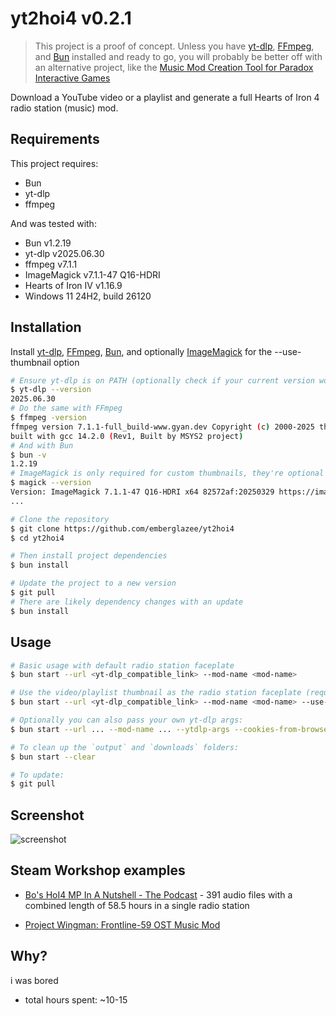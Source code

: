 # yt2hoi4 v0.2.1

> This project is a proof of concept. Unless you have [yt-dlp](https://github.com/yt-dlp/yt-dlp), [FFmpeg](https://ffmpeg.org), and [Bun](https://bun.sh) installed and ready to go, you will probably be better off with an alternative project, like the [Music Mod Creation Tool for Paradox Interactive Games](https://runite-drill.github.io/music-mod-creation-tool)

Download a YouTube video or a playlist and generate a full Hearts of Iron 4 radio station (music) mod.

## Requirements

This project requires:

- Bun
- yt-dlp
- ffmpeg

And was tested with:

- Bun v1.2.19
- yt-dlp v2025.06.30
- ffmpeg v7.1.1
- ImageMagick v7.1.1-47 Q16-HDRI
- Hearts of Iron IV v1.16.9
- Windows 11 24H2, build 26120

## Installation

Install [yt-dlp](https://github.com/yt-dlp/yt-dlp?tab=readme-ov-file#installation), [FFmpeg](https://ffmpeg.org/download.html), [Bun](https://bun.sh), and optionally [ImageMagick](https://imagemagick.org/script/download.php) for the --use-thumbnail option

```bash
# Ensure yt-dlp is on PATH (optionally check if your current version works with YouTube right now; regular updates recommended)
$ yt-dlp --version
2025.06.30
# Do the same with FFmpeg
$ ffmpeg -version
ffmpeg version 7.1.1-full_build-www.gyan.dev Copyright (c) 2000-2025 the FFmpeg developers
built with gcc 14.2.0 (Rev1, Built by MSYS2 project)
# And with Bun
$ bun -v
1.2.19
# ImageMagick is only required for custom thumbnails, they're optional
$ magick --version
Version: ImageMagick 7.1.1-47 Q16-HDRI x64 82572af:20250329 https://imagemagick.org
...

# Clone the repository
$ git clone https://github.com/emberglazee/yt2hoi4
$ cd yt2hoi4

# Then install project dependencies
$ bun install

# Update the project to a new version
$ git pull
# There are likely dependency changes with an update
$ bun install
```

## Usage

```bash
# Basic usage with default radio station faceplate
$ bun start --url <yt-dlp_compatible_link> --mod-name <mod-name>

# Use the video/playlist thumbnail as the radio station faceplate (requires ImageMagick)
$ bun start --url <yt-dlp_compatible_link> --mod-name <mod-name> --use-thumbnail

# Optionally you can also pass your own yt-dlp args:
$ bun start --url ... --mod-name ... --ytdlp-args --cookies-from-browser firefox --proxy socks5://localhost:1080 ...

# To clean up the `output` and `downloads` folders:
$ bun start --clear

# To update:
$ git pull
```

## Screenshot

![screenshot](https://github.com/user-attachments/assets/e26f222a-966c-435c-a41b-cf78787fb7ed)

## Steam Workshop examples

* [Bo's HoI4 MP In A Nutshell - The Podcast](https://steamcommunity.com/sharedfiles/filedetails/?id=3529621862) - 391 audio files with a combined length of 58.5 hours in a single radio station

* [Project Wingman: Frontline-59 OST Music Mod](https://steamcommunity.com/sharedfiles/filedetails/?id=3488744542)

## Why?

i was bored

- total hours spent: ~10-15
